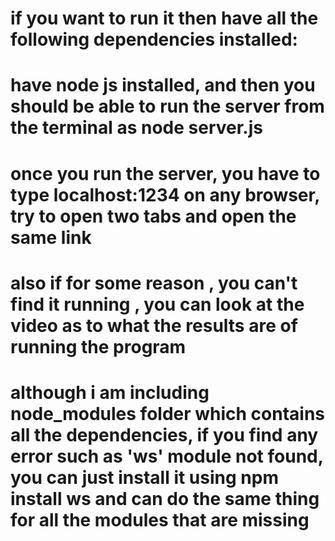 # if you want to run it then have all the following dependencies installed:

# have node js installed, and then you should be able to run the server from the terminal as **node server.js**

# once you run the server, you have to type **localhost:1234** on any browser, try to open two tabs and open the same link

# also if for some reason , you can't find it running , you can look at the video as to what the results are of running the program

# although i am including node_modules folder which contains all the dependencies, if you find any error such as 'ws' module not found, you can just install it using **npm install ws** and can do the same thing for all the modules that are missing
